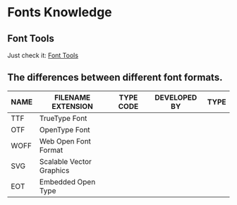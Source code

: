 # Fonts Knowledge

## Font Tools

Just check it: [Font Tools](/knowledge/font-tools/README.md)



## The differences between different font formats.

| NAME | FILENAME EXTENSION       | TYPE CODE | DEVELOPED BY | TYPE |
| ---- | ------------------------ | --------- | ------------ | ---- |
| TTF  | TrueType Font            |           |              |      |
| OTF  | OpenType Font            |           |              |      |
| WOFF | Web Open Font Format     |           |              |      |
| SVG  | Scalable Vector Graphics |           |              |      |
| EOT  | Embedded Open Type       |           |              |      |
